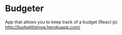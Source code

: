 # Budgeter
App that allows you to keep track of a budget (React js) http://budgetlistnow.herokuapp.com/
